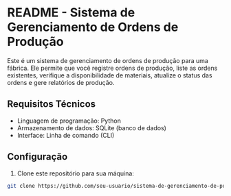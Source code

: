 # README - Sistema de Gerenciamento de Ordens de Produção

Este é um sistema de gerenciamento de ordens de produção para uma fábrica. Ele permite que você registre ordens de produção, liste as ordens existentes, verifique a disponibilidade de materiais, atualize o status das ordens e gere relatórios de produção.

## Requisitos Técnicos

- Linguagem de programação: Python
- Armazenamento de dados: SQLite (banco de dados)
- Interface: Linha de comando (CLI)

## Configuração

1. Clone este repositório para sua máquina:

```bash
git clone https://github.com/seu-usuario/sistema-de-gerenciamento-de-producao.git
